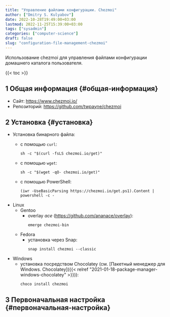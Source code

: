 ```yaml
---
title: "Управление файлами конфигурации. Chezmoi"
author: ["Dmitry S. Kulyabov"]
date: 2022-10-28T19:49:00+03:00
lastmod: 2022-11-25T15:39:00+03:00
tags: ["sysadmin"]
categories: ["computer-science"]
draft: false
slug: "configuration-file-management-chezmoi"
---
```


Использование chezmoi для управления файлами конфигурации домашнего каталога пользователя.

<!--more-->

{{< toc >}}


## <span class="section-num">1</span> Общая информация {#общая-информация}

-   Сайт: <https://www.chezmoi.io/>
-   Репозиторий: <https://github.com/twpayne/chezmoi>


## <span class="section-num">2</span> Установка {#установка}

-   Установка бинарного файла:
    -   с помощью `curl`:
        ```shell
        sh -c "$(curl -fsLS chezmoi.io/get)"
        ```

    -   с помощью `wget`:
        ```shell
        sh -c "$(wget -qO- chezmoi.io/get)"
        ```

    -   с помощью PowerShell:
        ```shell
        (iwr -UseBasicParsing https://chezmoi.io/get.ps1).Content | powershell -c -
        ```
-   Linux
    -   Gentoo
        -   overlay _ace_ (<https://github.com/ananace/overlay>):
            ```shell
            emerge chezmoi-bin
            ```
    -   Fedora
        -   установка через Snap:
            ```shell
            snap install chezmoi --classic
            ```
-   Windows
    -   установка посредством Chocolatey (см. [Пакетный менеджер для Windows. Chocolatey]({{< relref "2021-01-18-package-manager-windows-chocolatey" >}})):
        ```shell
        choco install chezmoi
        ```


## <span class="section-num">3</span> Первоначальная настройка {#первоначальная-настройка}
